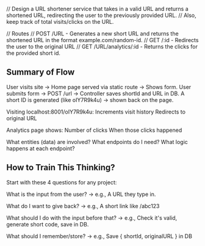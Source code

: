 // Design a URL shortener service that takes in a valid URL and returns a shortened URL, redirecting the user to the previously provided URL.
// Also, keep track of total visits/clicks on the URL.

// Routes
// POST /URL - Generates a new short URL and returns the shortened URL in the format example.com/random-id.
// GET /:id - Redirects the user to the original URL
// GET /URL/analytics/:id - Returns the clicks for the provided short id.

## Summary of Flow

User visits site → Home page served via static route → Shows form.
User submits form → POST /url → Controller saves shortId and URL in DB.
A short ID is generated (like oIY7R9k4u) → shown back on the page.

Visiting localhost:8001/oIY7R9k4u:
Increments visit history
Redirects to original URL

Analytics page shows:
Number of clicks
When those clicks happened

What entities (data) are involved?
What endpoints do I need?
What logic happens at each endpoint?

## How to Train This Thinking?

Start with these 4 questions for any project:

What is the input from the user?
→ e.g., A URL they type in.

What do I want to give back?
→ e.g., A short link like /abc123

What should I do with the input before that?
→ e.g., Check it's valid, generate short code, save in DB.

What should I remember/store?
→ e.g., Save { shortId, originalURL } in DB
